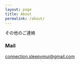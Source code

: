 ```yaml
---
layout: page
title: About
permalink: /about/
---
```


その他のご連絡

### Mail

[connection.sleepymui@gmail.com](mailto:connection.sleepymui@gmail.com)
